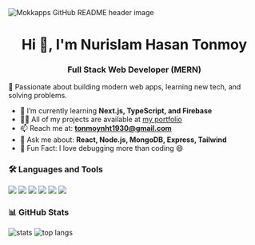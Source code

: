 <img src="https://github.com/tonmoyth/tonmoyth/master/Purple Abstract Graphic Design LinkedIn Article Cover Image.png" alt="Mokkapps GitHub README header image">
<h1 align="center">Hi 👋, I'm Nurislam Hasan Tonmoy</h1>
<h3 align="center">Full Stack Web Developer (MERN)</h3>

<p align="left"> 🚀 Passionate about building modern web apps, learning new tech, and solving problems.</p>

- 🌱 I’m currently learning **Next.js, TypeScript, and Firebase**
- 👨‍💻 All of my projects are available at [my portfolio](https://your-portfolio.com)
- 📫 Reach me at: **tonmoynht1930@gmail.com**
- 💬 Ask me about: **React, Node.js, MongoDB, Express, Tailwind**
- 🧠 Fun Fact: I love debugging more than coding 😄

<h3>🛠️ Languages and Tools</h3>
<p>
  <img src="https://img.shields.io/badge/-JavaScript-black?style=flat&logo=javascript" />
  <img src="https://img.shields.io/badge/-React-black?style=flat&logo=react" />
  <img src="https://img.shields.io/badge/-Node.js-black?style=flat&logo=node.js" />
  <img src="https://img.shields.io/badge/-MongoDB-black?style=flat&logo=mongodb" />
  <img src="https://img.shields.io/badge/-Firebase-black?style=flat&logo=firebase" />
  <img src="https://img.shields.io/badge/-TailwindCSS-black?style=flat&logo=tailwind-css" />
</p>

<h3>📊 GitHub Stats</h3>
<p align="left">
  <img src="https://github-readme-stats.vercel.app/api?username=your-username&show_icons=true&theme=tokyonight" alt="stats" />
  <img src="https://github-readme-stats.vercel.app/api/top-langs/?username=your-username&layout=compact&theme=tokyonight" alt="top langs" />
</p>
